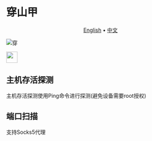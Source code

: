# 穿山甲

<p align="center">
  <a href="https://github.com/414aaj/Pangolin/blob/main/README">English</a> •
  <a href="https://github.com/414aaj/Pangolin/blob/main/README_CN.md">中文</a> 
</p>



![穿](https://github.com/user-attachments/assets/29a4468c-4b1c-4641-b5a3-af855187b607)


<img src="https://github.com/user-attachments/assets/dbc461e9-4068-4858-8619-9306362ff600"  width="30" height="30">

## 主机存活探测
主机存活探测使用Ping命令进行探测(避免设备需要root授权)
## 端口扫描
支持Socks5代理



